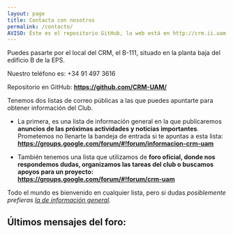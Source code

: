 ```yaml
---
layout: page
title: Contacta con nosotros
permalink: /contacto/
AVISO: Éste es el repositorio GitHub, la web está en http://crm.ii.uam.es/
---
```


Puedes pasarte por el local del CRM, el B-111, situado en la planta baja del edificio B de la EPS.

Nuestro teléfono es: +34 91 497 3616

Repositorio en GitHub: **<https://github.com/CRM-UAM/>**  

Tenemos dos listas de correo públicas a las que puedes apuntarte para obtener información del Club.

- La primera, es una lista de información general en la que publicaremos **anuncios de las próximas actividades y noticias importantes**. Prometemos no llenarte la bandeja de entrada si te apuntas a esta lista: **<https://groups.google.com/forum/#!forum/informacion-crm-uam>**

- También tenemos una lista que utilizamos de **foro oficial, donde nos respondemos dudas, organizamos las tareas del club o buscamos apoyos para un proyecto: <https://groups.google.com/forum/#!forum/crm-uam>**  

Todo el mundo es bienvenido en cualquier lista, pero si dudas *posiblemente prefieras [la de información general](https://groups.google.com/forum/#!forum/informacion-crm-uam).*

Últimos mensajes del foro:
--

<iframe id="forum_embed"
  src="javascript:void(0)"
  scrolling="no"
  frameborder="0"
  width="100%"
  height="900">
</iframe>
<script type="text/javascript">
  document.getElementById('forum_embed').src =
     'https://groups.google.com/forum/embed/?place=forum/crm-uam'
     + '&showsearch=false&showpopout=true&showtabs=false&hideforumtitle=true&showsearch=false&hl=es&hidewelcomemessage=true'
     + '&parenturl=' + encodeURIComponent(window.location.href);
</script>

